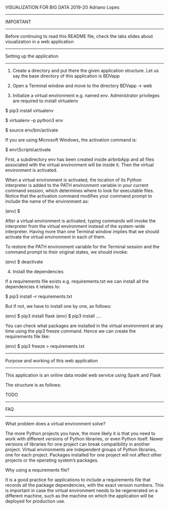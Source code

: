 
VISUALIZATION FOR BIG DATA
2019-20
Adriano Lopes

*****************************************************************************************
IMPORTANT
*****************************************************************************************

Before continuing to read this README file, check the labs slides about visualization 
in a web application

*****************************************************************************************
Setting up the application
*****************************************************************************************

1. Create a directory and put there the given application structure. Let us say the base directory of this application is BDVapp

2. Open a Terminal window and move to the directory BDVapp -> web

3. Initialize a virtual environment e.g. named env. Administrator privileges are required
to install virtualenv

$ pip3 install virtualenv

$ virtualenv –p python3 env

$ source env/bin/activate

If you are using Microsoft Windows, the activation command is:

$ env\Scripts\activate

First, a subdirectory env has been created inside airbnbApp and all files associated 
with the virtual environment will be inside it. Then the virtual environment is activated. 

When a virtual environment is activated, the location of its Python interpreter is added to the PATH environment variable in your current command session, which determines where to look for executable files. Notice that the activation command modifies your command prompt to include the name of the environment as:

(env) $

After a virtual environment is activated, typing commands will invoke the interpreter from 
the virtual environment instead of the system-wide interpreter. Having more than one Terminal window implies that we should activate the virtual environment in each of them.

To restore the PATH environment variable for the Terminal session and the command prompt to their original states, we should invoke:

(env) $ deactivate

4. Install the dependencies

If a requirements file exists e.g. requirements.txt we can install all the dependencies it relates to:

$ pip3 install –r requirements.txt

But if not, we have to install one by one, as follows:

(env) $ pip3 install flask
(env) $ pip3 install ....

You can check what packages are installed in the virtual environment at any time using the pip3 freeze command. Hence we can create the requirements file like:

(env) $ pip3 freeze > requirements.txt

*****************************************************************************************
Purpose and working of this web application
*****************************************************************************************

This application is an online data model web service using Spark and Flask

The structure is as follows:

TODO



*****************************************************************************************
FAQ
*****************************************************************************************

What problem does a virtual environment solve? 

The more Python projects you have, the more likely it is that you need to work with different versions of Python libraries, or even Python itself. Newer versions of libraries for one project can break compatibility in another project. Virtual environments are independent groups of Python libraries, one for each project. Packages installed for one project will not affect other projects or the operating system’s packages.

Why using a requirements file?

It is a good practice for applications to include a requirements file that records all the package dependencies, with the exact version numbers. This is important in case the virtual environment needs to be regenerated on a different machine, such as the machine on which the application will be deployed for production use. 

